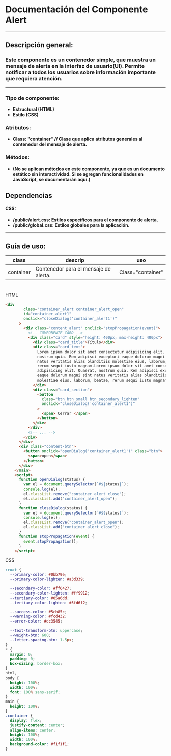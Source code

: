 # Documentación del Componente Alert

---

## Descripción general:

### Este componente es un contenedor simple, que muestra un mensaje de alerta en la interfaz de usuario(UI). Permite notificar a todos los usuarios sobre información importante que requiera atención.

---

### Tipo de componente:

- **Estructural (HTML)**
- **Estilo (CSS)**

### Atributos:

- **Class: "container" // Clase que aplica atributos generales al contenedor del mensaje de alerta.**

### Métodos:

- **(No se aplican métodos en este componente, ya que es un documento estático sin interactividad. Si se agregan funcionalidades en JavaScript, se documentarán aquí.)**

## Dependencias

#### CSS:

- **/public/alert.css: Estilos específicos para el componente de alerta.**
- **/public/global.css: Estilos globales para la aplicación.**

---

## Guía de uso:

| class     | descrip                               | uso               |
| --------- | ------------------------------------- | ----------------- |
| container | Contenedor para el mensaje de alerta. | Class="container" |

#

HTML

```html
<div
        class="container_alert container_alert_open"
        id="container_alert1"
        onclick="closeDialog('container_alert1')"
      >
        <div class="content_alert" onclick="stopPropagation(event)">
          <!-- COMPONENTE CARD -->
          <div class="card" style="height: 400px; max-height: 400px">
            <div class="card_title">Título</div>
            <div class="card_text">
              Lorem ipsum dolor sit amet consectetur adipisicing elit. Quaerat,
              nostrum quia. Rem adipisci excepturi eaque dolorum magni sint
              natus veritatis alias blanditiis molestiae eius, laborum, beatae,
              rerum sequi iusto magnam.Lorem ipsum dolor sit amet consectetur
              adipisicing elit. Quaerat, nostrum quia. Rem adipisci excepturi
              eaque dolorum magni sint natus veritatis alias blanditiis
              molestiae eius, laborum, beatae, rerum sequi iusto magnam.
            </div>
            <div class="card_section">
              <button
                class="btn btn_small btn_secondary_lighten"
                onclick="closeDialog('container_alert1')"
              >
                <span> Cerrar </span>
              </button>
            </div>
          </div>
          <!-- ... -->
        </div>
      </div>
      <div class="content-btn">
        <button onclick="openDialog('container_alert1')" class="btn">
          <span>open</span>
        </button>
      </div>
    </main>
    <script>
      function openDialog(status) {
        var el = document.querySelector(`#${status}`);
        console.log(el);
        el.classList.remove("container_alert_close");
        el.classList.add("container_alert_open");
      }
      function closeDialog(status) {
        var el = document.querySelector(`#${status}`);
        console.log(el);
        el.classList.remove("container_alert_open");
        el.classList.add("container_alert_close");
      }
      function stopPropagation(event) {
        event.stopPropagation();
      }
    </script>
```

CSS

```css
:root {
  --primary-color: #0bb79e;
  --primary-color-lighten: #a3d339;

  --secondary-color: #ff6427;
  --secondary-color-lighten: #ff9912;
  --tertiary-color: #05a6dd;
  --tertiary-color-lighten: #5fd6f2;

  --success-color: #5cb85c;
  --warning-color: #fcd432;
  --error-color: #dc3545;

  --text-transform-btn: uppercase;
  --weight-btn: 600;
  --letter-spacing-btn: 1.5px;
}
* {
  margin: 0;
  padding: 0;
  box-sizing: border-box;
}
html,
body {
  height: 100%;
  width: 100%;
  font: 100% sans-serif;
}
main {
  height: 100%;
}
.container {
  display: flex;
  justify-content: center;
  align-items: center;
  height: 100%;
  width: 100%;
  background-color: #f1f1f1;
}
```

